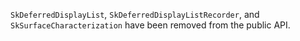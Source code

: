 `SkDeferredDisplayList`, `SkDeferredDisplayListRecorder`, and `SkSurfaceCharacterization` have
been removed from the public API.